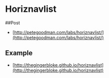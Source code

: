 # Horiznavlist

##Post

 - [http://petegoodman.com/labs/horiznavlist/](http://petegoodman.com/labs/horiznavlist/)

## Example

 - [http://thegingerbloke.github.io/horiznavlist](http://thegingerbloke.github.io/horiznavlist)